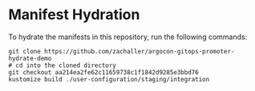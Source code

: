 # Manifest Hydration

To hydrate the manifests in this repository, run the following commands:

```shell
git clone https://github.com/zachaller/argocon-gitops-promoter-hydrate-demo
# cd into the cloned directory
git checkout aa214ea2fe62c11659738c1f1842d9285e3bbd76
kustomize build ./user-configuration/staging/integration
```
